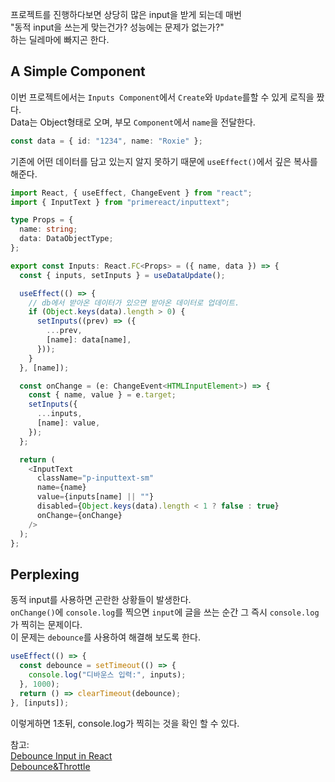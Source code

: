프로젝트를 진행하다보면 상당히 많은 input을 받게 되는데 매번  
"동적 input을 쓰는게 맞는건가? 성능에는 문제가 없는가?"  
하는 딜레마에 빠지곤 한다.

## A Simple Component

이번 프로젝트에서는 `Inputs Component`에서 `Create`와 `Update`를할 수 있게 로직을 짰다.  
Data는 Object형태로 오며, 부모 `Component`에서 `name`을 전달한다.

```typescript
const data = { id: "1234", name: "Roxie" };
```

기존에 어떤 데이터를 담고 있는지 알지 못하기 때문에 `useEffect()`에서 깊은 복사를 해준다.

```typescript
import React, { useEffect, ChangeEvent } from "react";
import { InputText } from "primereact/inputtext";

type Props = {
  name: string;
  data: DataObjectType;
};

export const Inputs: React.FC<Props> = ({ name, data }) => {
  const { inputs, setInputs } = useDataUpdate();

  useEffect(() => {
    // db에서 받아온 데이터가 있으면 받아온 데이터로 업데이트.
    if (Object.keys(data).length > 0) {
      setInputs((prev) => ({
        ...prev,
        [name]: data[name],
      }));
    }
  }, [name]);

  const onChange = (e: ChangeEvent<HTMLInputElement>) => {
    const { name, value } = e.target;
    setInputs({
      ...inputs,
      [name]: value,
    });
  };

  return (
    <InputText
      className="p-inputtext-sm"
      name={name}
      value={inputs[name] || ""}
      disabled={Object.keys(data).length < 1 ? false : true}
      onChange={onChange}
    />
  );
};
```

## Perplexing

동적 input를 사용하면 곤란한 상황들이 발생한다.  
`onChange()`에 `console.log`를 찍으면 `input`에 글을 쓰는 순간 그 즉시 `console.log`가 찍히는 문제이다.  
 이 문제는 `debounce`를 사용하여 해결해 보도록 한다.

```typescript
useEffect(() => {
  const debounce = setTimeout(() => {
    console.log("디바운스 입력:", inputs);
  }, 1000);
  return () => clearTimeout(debounce);
}, [inputs]);
```

이렇게하면 1초뒤, console.log가 찍히는 것을 확인 할 수 있다.

참고:  
[Debounce Input in React](https://dev.to/manishkc104/debounce-input-in-react-3726)  
[Debounce&Throttle](https://velog.io/@skawnkk/debounce-throttle)
